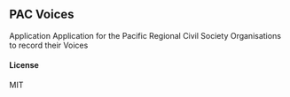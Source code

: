## PAC Voices

Application Application for the Pacific Regional Civil Society Organisations to record their Voices

#### License

MIT